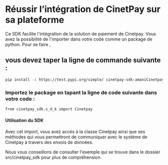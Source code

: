 # Réussir l’intégration de CinetPay sur sa plateforme

Ce SDK facilite l'intégration de la solution de paiement de Cinetpay.
Vous avez la possibilité de l'importer dans votre code comme un package de python.
Pour se faire , 

## vous devez taper la ligne de commande suivante :

```sh
pip install -i https://test.pypi.org/simple/ cinetpay-sdk-amaniCinetpay==0.0.1
```

### Importez le package en tapant la ligne de code suivante dans votre code :

```sh
from cinetpay_sdk.s_d_k import Cinetpay
```
#### Utilisation du SDK

Avec cet import, vous avez accès à la classe Cinetpay ainsi que ses méthodes qui vous permettront de communiquer avec le système de Cinetpay à travers des envois de données.

Nous vous conseillons de consulter l'exemple qui se trouve dans le dossier src/cinetpay_sdk pour plus de compréhension.


